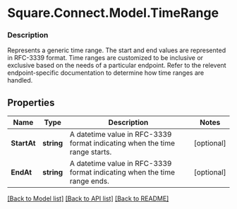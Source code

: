 # Square.Connect.Model.TimeRange

### Description

Represents a generic time range. The start and end values are represented in RFC-3339 format. Time ranges are customized to be inclusive or exclusive based on the needs of a particular endpoint. Refer to the relevent endpoint-specific documentation to determine how time ranges are handled.

## Properties

Name | Type | Description | Notes
------------ | ------------- | ------------- | -------------
**StartAt** | **string** | A datetime value in RFC-3339 format indicating when the time range starts. | [optional] 
**EndAt** | **string** | A datetime value in RFC-3339 format indicating when the time range ends. | [optional] 



[[Back to Model list]](../README.md#documentation-for-models) [[Back to API list]](../README.md#documentation-for-api-endpoints) [[Back to README]](../README.md)

